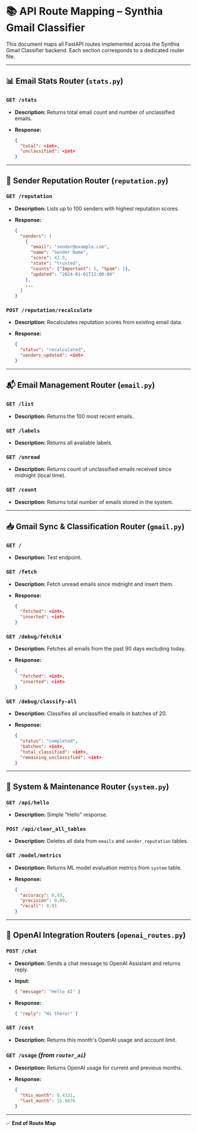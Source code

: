 # 📚 API Route Mapping – Synthia Gmail Classifier

This document maps all FastAPI routes implemented across the Synthia Gmail Classifier backend. Each section corresponds to a dedicated router file.

---

## 📊 Email Stats Router (`stats.py`)

### `GET /stats`

* **Description:** Returns total email count and number of unclassified emails.
* **Response:**

  ```json
  {
    "total": <int>,
    "unclassified": <int>
  }
  ```

---

## 🧠 Sender Reputation Router (`reputation.py`)

### `GET /reputation`

* **Description:** Lists up to 100 senders with highest reputation scores.
* **Response:**

  ```json
  {
    "senders": [
      {
        "email": "sender@example.com",
        "name": "Sender Name",
        "score": 42.5,
        "state": "trusted",
        "counts": {"Important": 5, "Spam": 1},
        "updated": "2024-01-01T12:00:00"
      },
      ...
    ]
  }
  ```

### `POST /reputation/recalculate`

* **Description:** Recalculates reputation scores from existing email data.
* **Response:**

  ```json
  {
    "status": "recalculated",
    "senders_updated": <int>
  }
  ```

---

## 📬 Email Management Router (`email.py`)

### `GET /list`

* **Description:** Returns the 100 most recent emails.

### `GET /labels`

* **Description:** Returns all available labels.

### `GET /unread`

* **Description:** Returns count of unclassified emails received since midnight (local time).

### `GET /count`

* **Description:** Returns total number of emails stored in the system.

---

## 📥 Gmail Sync & Classification Router (`gmail.py`)

### `GET /`

* **Description:** Test endpoint.

### `GET /fetch`

* **Description:** Fetch unread emails since midnight and insert them.
* **Response:**

  ```json
  {
    "fetched": <int>,
    "inserted": <int>
  }
  ```

### `GET /debug/fetch14`

* **Description:** Fetches all emails from the past 90 days excluding today.
* **Response:**

  ```json
  {
    "fetched": <int>,
    "inserted": <int>
  }
  ```

### `GET /debug/classify-all`

* **Description:** Classifies all unclassified emails in batches of 20.
* **Response:**

  ```json
  {
    "status": "completed",
    "batches": <int>,
    "total_classified": <int>,
    "remaining_unclassified": <int>
  }
  ```

---

## 🧪 System & Maintenance Router (`system.py`)

### `GET /api/hello`

* **Description:** Simple "Hello" response.

### `POST /api/clear_all_tables`

* **Description:** Deletes all data from `emails` and `sender_reputation` tables.

### `GET /model/metrics`

* **Description:** Returns ML model evaluation metrics from `system` table.
* **Response:**

  ```json
  {
    "accuracy": 0.93,
    "precision": 0.89,
    "recall": 0.91
  }
  ```

---

## 🤖 OpenAI Integration Routers (`openai_routes.py`)

### `POST /chat`

* **Description:** Sends a chat message to OpenAI Assistant and returns reply.
* **Input:**

  ```json
  { "message": "Hello AI" }
  ```
* **Response:**

  ```json
  { "reply": "Hi there!" }
  ```

### `GET /cost`

* **Description:** Returns this month's OpenAI usage and account limit.

### `GET /usage` *(from `router_ai`)*

* **Description:** Returns OpenAI usage for current and previous months.
* **Response:**

  ```json
  {
    "this_month": 8.4321,
    "last_month": 15.9876
  }
  ```

---

✅ **End of Route Map**
